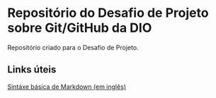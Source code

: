 # Repositório do Desafio de Projeto sobre Git/GitHub da DIO
Repositório criado para o Desafio de Projeto.

## Links úteis
[Sintáxe básica de Markdown (em inglês)](https://www.markdownguide.org/basic-syntax/)
